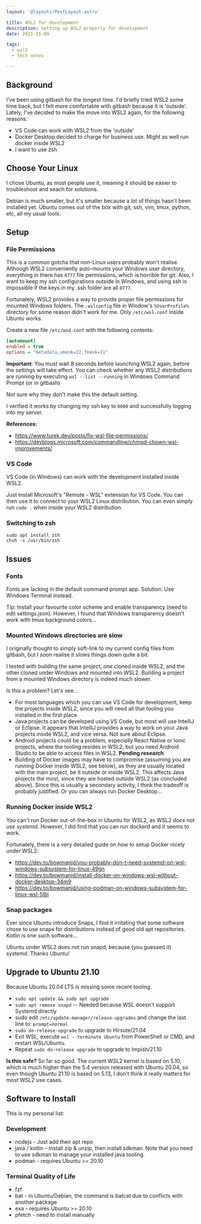 ```yaml
---
layout: '@layouts/PostLayout.astro'

title: WSL2 for development
description: Setting up WSL2 properly for development
date: 2021-11-09

tags:
  - wsl2
  - tech notes

---
```

## Background

I've been using gitbash for the longest time. I'd briefly tried WSL2 some time back, but I felt more comfortable with gitbash because it is 'outside'. Lately, I've decided to make the move into WSL2 again, for the following reasons:

- VS Code can work with WSL2 from the 'outside'
- Docker Desktop decided to charge for business use. Might as well run docker inside WSL2
- I want to use zsh

## Choose Your Linux

I chose Ubuntu, as most people use it, meaning it should be easier to troubleshoot and seach for solutions.

Debian is much smaller, but it's smaller because a lot of things hasn't been installed yet. Ubuntu comes out of the box with git, ssh, vim, tmux, python, etc, all my usual tools.

## Setup

### File Permissions

This is a common gotcha that non-Linux users probably won't realise. Although WSL2 conveniently auto-mounts your Windows user directory, everything in there has `0777` file permissions, which is horrible for git. Also, I want to keep my ssh configurations outside in Windows, and using ssh is impossible if the keys in my .ssh folder are all `0777`.

Fortunately, WSL2 provides a way to provide proper file permissions for mounted Windows folders. The `.wslconfig` file in Window's `%UserProfile%` directory for some reason didn't work for me. Only `/etc/wsl.conf` inside Ubuntu works.

Create a new file `/etc/wsd.conf` with the following contents:

```ini
[automount]
enabled = true
options = "metadata,umask=22,fmask=11"
```

**Important**: You must wait 8 seconds before launching WSL2 again, before the settings will take effect. You can check whether any WSL2 distributions are running by executing `wsl --list --running` in Windows Command Prompt (or in gitbash)

Not sure why they don't make this the default setting.

I verified it works by changing my ssh key to `0600` and successfully logging into my server.

**References:**
- https://www.turek.dev/posts/fix-wsl-file-permissions/
- https://devblogs.microsoft.com/commandline/chmod-chown-wsl-improvements/

### VS Code

VS Code (in Windows) can work with the development installed inside WSL2.

Just install Microsoft's "Remote - WSL" extension for VS Code. You can then use it to connect to your WSL2 Linux distribution. You can even simply run `code .` when inside your WSL2 distribution.

### Switching to zsh

```shell
sudo apt install zsh
chsh -s /usr/bin/zsh
```

## Issues

### Fonts

Fonts are lacking in the default command prompt app. Solution: Use Windows Terminal instead.

Tip: Install your favourite color scheme and enable transparency (need to edit settings.json). However, I found that Windows transparency doesn't work with tmux background colors... 

### Mounted Windows directories are slow

I originally thought to simply soft-link to my current config files from gitbash, but I soon realise it slows things down quite a bit.

I tested with building the same project, one cloned inside WSL2, and the other cloned under Windows and mounted into WSL2. Building a project from a mounted Windows directory is indeed much slower.

Is this a problem? Let's see...
- For most languages which you can use VS Code for development, keep the projects inside WSL2, since you will need all that tooling you installed in the first place
- Java projects can be developed using VS Code, but most will use IntelliJ or Eclipse. It appears that IntelliJ provides a way to work on your Java projects inside WSL2, and vice versa. Not sure about Eclipse.
- Android projects could be a problem, especially React Native or Ionic projects, where the tooling resides in WSL2, but you need Android Studio to be able to access files in WSL2. **Pending research**
- Building of Docker images may have to compromise (assuming you are running Docker inside WSL2, see below), as they are usually located with the main project, be it outside or inside WSL2. This affects Java projects the most, since they are hosted outside WSL2 (as concluded above). Since this is usually a secondary activity, I think the tradeoff is probably justified. Or you can always run Docker Desktop...

### Running Docker inside WSL2

You can't run Docker out-of-the-box in Ubuntu for WSL2, as WSL2 _does not use systemd_. However, I did find that you can run dockerd and it seems to work.

Fortunately, there is a very detailed guide on how to setup Docker nicely under WSL2:
- https://dev.to/bowmanjd/you-probably-don-t-need-systemd-on-wsl-windows-subsystem-for-linux-49gn
- https://dev.to/bowmanjd/install-docker-on-windows-wsl-without-docker-desktop-34m9
- https://dev.to/bowmanjd/using-podman-on-windows-subsystem-for-linux-wsl-58ji

### Snap packages

Ever since Ubuntu introduce Snaps, I find it irritating that some software chose to use snaps for distributions instead of good old apt repositories. Kotlin is one such software...

Ubuntu under WSL2 does not run snapd, because (you guessed it) systemd. Thanks Ubuntu!

## Upgrade to Ubuntu 21.10

Because Ubuntu 20.04 LTS is missing some recent tooling.

- `sudo apt update && sudo apt upgrade`
- `sudo apt remove snapd` -- Needed because WSL doesn't support Systemd directly
- sudo edit `/etc/update-manager/release-upgrades` and change the last line to: `prompt=normal`
- `sudo do-release-upgrade` to upgrade to Hirsute/21.04
- Exit WSL, execute `wsl --terminate Ubuntu` from PowerShell or CMD, and restart WSL/Ubuntu.
- Repeat `sudo do-release upgrade` to upgrade to Impish/21.10

**Is this safe?** So far so good. The current WSL2 kernel is based on 5.10, which is much higher than the 5.4 version released with Ubuntu 20.04, so even though Ubuntu 21.10 is based on 5.13, I don't think it really matters for most WSL2 use cases.

## Software to Install

This is my personal list:

### Development

- nodejs - Just add their apt repo
- java / kotlin - Install zip & unzip, then install sdkman. Note that you need to use sdkman to manage your installed java tooling.
- podman - requires Ubuntu >= 20.10

### Terminal Quality of Life

- fzf
- bat - in Ubuntu/Debian, the command is batcat due to conflicts with another package
- exa - requires Ubuntu >= 20.10
- pfetch - need to install manually
